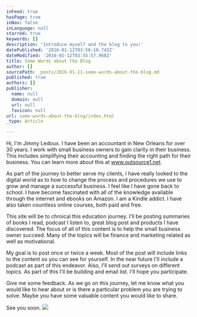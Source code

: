 ```yaml
---
inFeed: true
hasPage: true
inNav: false
inLanguage: null
starred: true
keywords: []
description: 'Introduce myself and the blog to you!'
datePublished: '2016-01-12T03:56:10.743Z'
dateModified: '2016-01-12T03:55:57.968Z'
title: Some Words about the Blog
author: []
sourcePath: _posts/2016-01-11-some-words-about-the-blog.md
published: true
authors: []
publisher:
  name: null
  domain: null
  url: null
  favicon: null
url: some-words-about-the-blog/index.html
_type: Article

---
```

Hi, I'm Jimmy Ledoux.  I have been an accountant in New Orleans for over 30 years.  I work with small business owners to gain clarity in their business.  This includes simplifying their accounting and finding the right path for their business.  You can learn more about this at www.outsource1.net.

As part of the journey to better serve my clients, I have really looked to the digital world as to how to change the process and procedures we use to grow and manage a successful business.  I feel like I have gone back to school.  I have become fascinated with all of the knowledge available through the internet and ebooks on Amazon.  I am a Kindle addict.  I have also taken countless online courses, both paid and free.

This site will be to chroical this education journey.  I'll be posting summaries of books I read, podcast I listen to, great blog post and products I have discovered.  The focus of all of this content is to help the small business owner succeed.  Many of the topics will be finance and marketing related as well as motivational.

My goal is to post once or twice a week.  Most of the post will include links to the content so you can see for yourself.  In the near future I'll include a podcast as part of this endeavor.  Also, I'll send out surveys on different topics.  As part of this I'll be building and email list.  I'll hope you participate.

Give me some feedback.  As we go on this journey, let me know what you would like to hear about or is there a particular problem you are trying to solve.  Maybe you have some valuable content you would like to share.

See you soon.
![](https://s3-us-west-2.amazonaws.com/the-grid-img/p/8867f9822de5b2a7b2eaf5f138268ca12e016e11.jpg)
